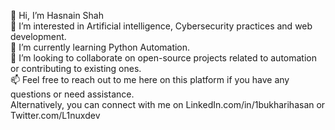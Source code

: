 👋 Hi, I’m Hasnain Shah <br>
👀 I’m interested in Artificial intelligence, Cybersecurity practices and web development.<br>
🌱 I’m currently learning Python Automation.<br>
💞️ I’m looking to collaborate on open-source projects related to automation or contributing to existing ones.<br>
📫 Feel free to reach out to me here on this platform if you have any questions or need assistance.<br>
    Alternatively, you can connect with me on LinkedIn.com/in/1bukharihasan or Twitter.com/L1nuxdev<br>

<!---
HasnainSyed-Bukhari/HasnainSyed-Bukhari is a ✨ special ✨ repository because its `README.md` (this file) appears on your GitHub profile.
You can click the Preview link to take a look at your changes.
--->
